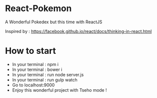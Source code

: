 # React-Pokemon
A Wonderful Pokedex but this time with ReactJS

Inspired by : https://facebook.github.io/react/docs/thinking-in-react.html

# How to start

- In your terminal : npm i
- In your terminal : bower i
- In your terminal : run node server.js
- In your terminal : run gulp watch
- Go to localhost:9000
- Enjoy this wonderful project with Tseho mode !

